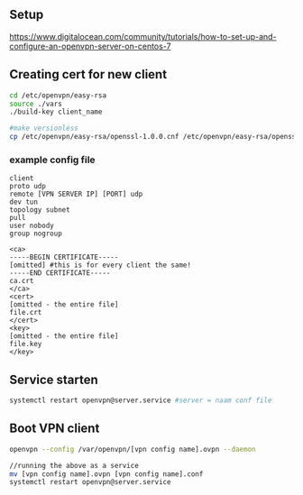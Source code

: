 ## Setup
https://www.digitalocean.com/community/tutorials/how-to-set-up-and-configure-an-openvpn-server-on-centos-7

## Creating cert for new client
```bash
cd /etc/openvpn/easy-rsa
source ./vars
./build-key client_name

#make versionless
cp /etc/openvpn/easy-rsa/openssl-1.0.0.cnf /etc/openvpn/easy-rsa/openssl.cnf

```

### example config file
```
client
proto udp
remote [VPN SERVER IP] [PORT] udp
dev tun
topology subnet
pull
user nobody
group nogroup

<ca>
-----BEGIN CERTIFICATE-----
[omitted] #this is for every client the same!
-----END CERTIFICATE-----
ca.crt
</ca>
<cert>
[omitted - the entire file]
file.crt
</cert>
<key>
[omitted - the entire file]
file.key
</key>

```

## Service starten
```bash
systemctl restart openvpn@server.service #server = naam conf file
```
## Boot VPN client
```bash
openvpn --config /var/openvpn/[vpn config name].ovpn --daemon

//running the above as a service
mv [vpn config name].ovpn [vpn config name].conf
systemctl restart openvpn@server.service
```
